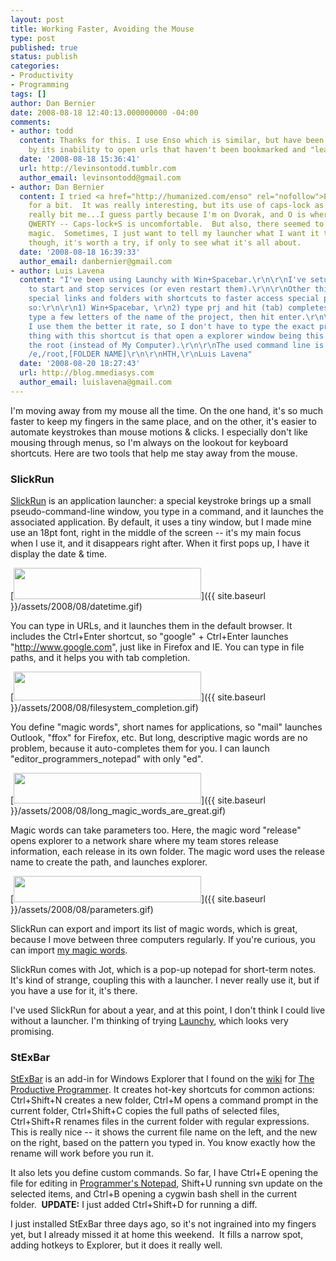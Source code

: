 ```yaml
---
layout: post
title: Working Faster, Avoiding the Mouse
type: post
published: true
status: publish
categories:
- Productivity
- Programming
tags: []
author: Dan Bernier
date: 2008-08-18 12:40:13.000000000 -04:00
comments:
- author: todd
  content: Thanks for this. I use Enso which is similar, but have been frustrated
    by its inability to open urls that haven't been bookmarked and "learned by Enso."
  date: '2008-08-18 15:36:41'
  url: http://levinsontodd.tumblr.com
  author_email: levinsontodd@gmail.com
- author: Dan Bernier
  content: I tried <a href="http://humanized.com/enso" rel="nofollow">Enso</a> once
    for a bit.  It was really interesting, but its use of caps-lock as the trigger
    really bit me...I guess partly because I'm on Dvorak, and O is where S is on a
    QWERTY -- Caps-lock+S is uncomfortable.  But also, there seemed to be too much
    magic.  Sometimes, I just want to tell my launcher what I want it to do.  Still,
    though, it's worth a try, if only to see what it's all about.
  date: '2008-08-18 16:39:33'
  author_email: danbernier@gmail.com
- author: Luis Lavena
  content: "I've been using Launchy with Win+Spacebar.\r\n\r\nI've setup custom commands
    to start and stop services (or even restart them).\r\n\r\nOther things include
    special links and folders with shortcuts to faster access special projects locations.
    so:\r\n\r\n1) Win+Spacebar, \r\n2) type prj and hit (tab) completes to Projects\r\n3)
    type a few letters of the name of the project, then hit enter.\r\n\r\nThe more
    I use them the better it rate, so I don't have to type the exact project name.\r\n\r\nThe
    thing with this shortcut is that open a explorer window being this project folder
    the root (instead of My Computer).\r\n\r\nThe used command line is:\r\n\r\n%windir%\\explorer.exe
    /e,/root,[FOLDER NAME]\r\n\r\nHTH,\r\nLuis Lavena"
  date: '2008-08-20 18:27:43'
  url: http://blog.mmediasys.com
  author_email: luislavena@gmail.com
---
```


I'm moving away from my mouse all the time.  On the one hand, it's so much faster to keep my fingers in the same place, and on the other, it's easier to automate keystrokes than mouse motions & clicks.  I especially don't like mousing through menus, so I'm always on the lookout for keyboard shortcuts.  Here are two tools that help me stay away from the mouse.

### SlickRun


[SlickRun](http://www.bayden.com/SlickRun/) is an application launcher: a special keystroke brings up a small pseudo-command-line window, you type in a command, and it launches the associated application.  By default, it uses a tiny window, but I made mine use an 18pt font, right in the middle of the screen -- it's my main focus when I use it, and it disappears right after.  When it first pops up, I have it display the date & time.

[<img class="alignnone size-medium wp-image-119" src="{{ site.baseurl }}/assets/2008/08/datetime.gif" alt="" width="300" height="50" />]({{ site.baseurl }}/assets/2008/08/datetime.gif)

You can type in URLs, and it launches them in the default browser.  It includes the Ctrl+Enter shortcut, so "google" + Ctrl+Enter launches "http://www.google.com", just like in Firefox and IE.  You can type in file paths, and it helps you with tab completion.

[<img class="alignnone size-medium wp-image-120" src="{{ site.baseurl }}/assets/2008/08/filesystem_completion.gif" alt="" width="300" height="46" />]({{ site.baseurl }}/assets/2008/08/filesystem_completion.gif)

You define "magic words", short names for applications, so "mail" launches Outlook, "ffox" for Firefox, etc.  But long, descriptive magic words are no problem, because it auto-completes them for you.  I can launch "editor_programmers_notepad" with only "ed".

[<img class="alignnone size-medium wp-image-121" src="{{ site.baseurl }}/assets/2008/08/long_magic_words_are_great.gif" alt="" width="300" height="49" />]({{ site.baseurl }}/assets/2008/08/long_magic_words_are_great.gif)

Magic words can take parameters too.  Here, the magic word "release" opens explorer to a network share where my team stores release information, each release in its own folder.  The magic word uses the release name to create the path, and launches explorer.

[<img class="alignnone size-medium wp-image-122" src="{{ site.baseurl }}/assets/2008/08/parameters.gif" alt="" width="300" height="42" />]({{ site.baseurl }}/assets/2008/08/parameters.gif)

SlickRun can export and import its list of magic words, which is great, because I move between three computers regularly.  If you're curious, you can import [my magic words](http://danbernier.googlepages.com/magic_words.qrs).

SlickRun comes with Jot, which is a pop-up notepad for short-term notes.  It's kind of strange,  coupling this with a launcher.  I never really use it, but if you have a use for it, it's there.

I've used SlickRun for about a year, and at this point, I don't think I could live without a launcher.  I'm thinking of trying [Launchy](http://www.launchy.net), which looks very promising.

### StExBar


[StExBar](http://tools.tortoisesvn.net/StExBar) is an add-in for Windows Explorer that I found on the [wiki](http://productiveprogrammer.com/wiki/index.php/Acceleration) for [The Productive Programmer](http://www.amazon.com/gp/product/0596519788?ie=UTF8&tag=invisblock-20&linkCode=as2&camp=1789&creative=9325&creativeASIN=0596519788)<img style="border:none !important;margin:0 !important;" src="http://www.assoc-amazon.com/e/ir?t=invisblock-20&l=as2&o=1&a=0596519788" border="0" alt="" width="0" height="1" />.  It creates hot-key shortcuts for common actions:  Ctrl+Shift+N creates a new folder, Ctrl+M opens a command prompt in the current folder, Ctrl+Shift+C copies the full paths of selected files, Ctrl+Shift+R renames files in the current folder with regular expressions.  This is really nice -- it shows the current file name on the left, and the new on the right, based on the pattern you typed in.  You know exactly how the rename will work before you run it.

It also lets you define custom commands.  So far, I have Ctrl+E opening the file for editing in [Programmer's Notepad](http://www.pnotepad.org/), Shift+U running svn update on the selected items, and Ctrl+B opening a cygwin bash shell in the current folder.  **UPDATE:** I just added Ctrl+Shift+D for running a diff.

I just installed StExBar three days ago, so it's not ingrained into my fingers yet, but I already missed it at home this weekend.  It fills a narrow spot, adding hotkeys to Explorer, but it does it really well.
